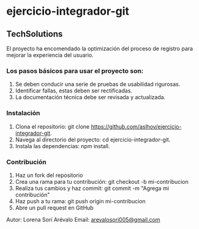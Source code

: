 # ejercicio-integrador-git

## TechSolutions

El proyecto ha encomendado la optimización del proceso de registro para mejorar la experiencia del usuario.

### Los pasos básicos para usar el proyecto son:

1. Se deben conducir una serie de pruebas de usabilidad rigurosas.
2. Identificar fallas, estas deben ser rectificadas.
3. La documentación técnica debe ser revisada y actualizada.

### Instalación

1. Clona el repositorio: git clone https://github.com/aslhov/ejercicio-integrador-git.
2. Navega al directorio del proyecto: cd ejercicio-integrador-git.
3. Instala las dependencias: npm install.

### Contribución

1. Haz un fork del repositorio
2. Crea una rama para tu contribución: git checkout -b mi-contribucion
3. Realiza tus cambios y haz commit: git commit -m "Agrega mi contribución"
4. Haz push a tu rama: git push origin mi-contribucion
5. Abre un pull request en GitHub

Autor: Lorena Sorí Arévalo
Email: arevalosori005@gmail.com